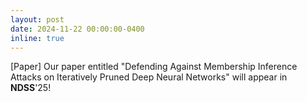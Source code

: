 ```yaml
---
layout: post
date: 2024-11-22 00:00:00-0400
inline: true
---
```

[Paper] Our paper entitled "Defending Against Membership Inference Attacks on Iteratively Pruned Deep Neural Networks" will appear in **NDSS**'25!
